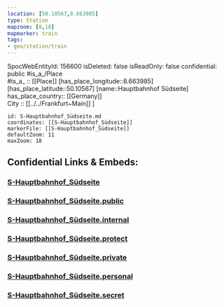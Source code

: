 ```yaml
---
location: [50.10567,8.663985] 
type: Station 
mapzoom: [8,18] 
mapmarker: train 
tags:
- geo/station/train
---
```

SpocWebEntityId: 156600
isDeleted: false
isReadOnly: false
confidential: public
#is_a_/Place  
#is_a_ :: [[Place]] 
[has_place_longitude::8.663985] 
[has_place_latitude::50.10567] 
[name::Hauptbahnhof Südseite] 
has_place_country:: [[Germany]]  
City :: [[../../Frankfurt~Main]] ] 


```leaflet
id: S-Hauptbahnhof_Südseite.md
coordinates: [[S-Hauptbahnhof_Südseite]] 
markerFile: [[S-Hauptbahnhof_Südseite]] 
defaultZoom: 11 
maxZoom: 18
```


## Confidential Links & Embeds: 

### [S-Hauptbahnhof_Südseite](/_Standards/Earth/Continent/Europe/Europe~Central/Germany/Germany~West/Hessen/counties~Hessen/Frankfurt~Main/Stations-FFM~S/S-Hauptbahnhof_Südseite.md) 

### [S-Hauptbahnhof_Südseite.public](/_public/Earth/Continent/Europe/Europe~Central/Germany/Germany~West/Hessen/counties~Hessen/Frankfurt~Main/Stations-FFM~S/S-Hauptbahnhof_Südseite.public.md) 

### [S-Hauptbahnhof_Südseite.internal](/_internal/Earth/Continent/Europe/Europe~Central/Germany/Germany~West/Hessen/counties~Hessen/Frankfurt~Main/Stations-FFM~S/S-Hauptbahnhof_Südseite.internal.md) 

### [S-Hauptbahnhof_Südseite.protect](/_protect/Earth/Continent/Europe/Europe~Central/Germany/Germany~West/Hessen/counties~Hessen/Frankfurt~Main/Stations-FFM~S/S-Hauptbahnhof_Südseite.protect.md) 

### [S-Hauptbahnhof_Südseite.private](/_private/Earth/Continent/Europe/Europe~Central/Germany/Germany~West/Hessen/counties~Hessen/Frankfurt~Main/Stations-FFM~S/S-Hauptbahnhof_Südseite.private.md) 

### [S-Hauptbahnhof_Südseite.personal](/_personal/Earth/Continent/Europe/Europe~Central/Germany/Germany~West/Hessen/counties~Hessen/Frankfurt~Main/Stations-FFM~S/S-Hauptbahnhof_Südseite.personal.md) 

### [S-Hauptbahnhof_Südseite.secret](/_secret/Earth/Continent/Europe/Europe~Central/Germany/Germany~West/Hessen/counties~Hessen/Frankfurt~Main/Stations-FFM~S/S-Hauptbahnhof_Südseite.secret.md)

